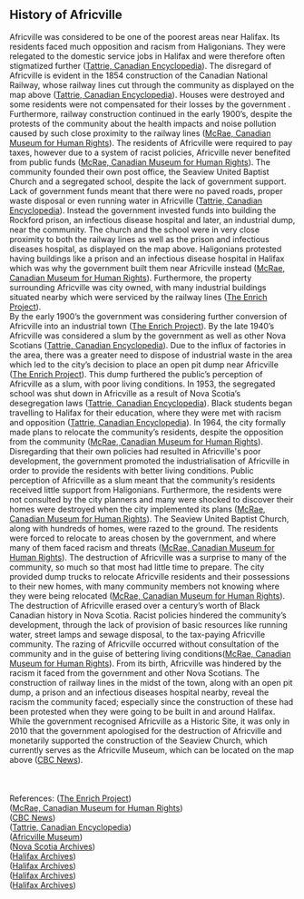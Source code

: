 <section id="test">

# History of Africville

<!-- The rest of your essay should go under the map. You may want to paste in the markdown refresher from [the main repository README](../README.md), and/or bookmark [the markdown-it demo](https://markdown-it.github.io/) where you can practice most markdown features yourself.  -->

<p id="maintext">


Africville was considered to be one of the poorest areas near Halifax. Its residents faced much opposition and racism from Haligonians. They were relegated to the domestic service jobs in Halifax and were therefore often stigmatized further ([Tattrie, Canadian Encyclopedia](https://www.thecanadianencyclopedia.ca/en/article/africville)). The disregard of Africville is evident in the 1854 construction of the Canadian National Railway, whose railway lines cut through the community as displayed on the map above ([Tattrie, Canadian Encyclopedia](https://www.thecanadianencyclopedia.ca/en/article/africville)). Houses were destroyed and some residents were not compensated for their losses by the government . Furthermore, railway construction continued in the early 1900’s, despite the protests of the community about the health impacts and noise pollution caused by such close proximity to the railway lines ([McRae, Canadian Museum for Human Rights](https://humanrights.ca/story/the-story-of-africville)). The residents of Africville were required to pay taxes, however due to a system of racist policies, Africville never benefited from public funds ([McRae, Canadian Museum for Human Rights](https://humanrights.ca/story/the-story-of-africville)). The community founded their own post office, the Seaview United Baptist Church and a segregated school, despite the lack of government support. Lack of government funds meant that there were no paved roads, proper waste disposal or even running water in Africville ([Tattrie, Canadian Encyclopedia](https://www.thecanadianencyclopedia.ca/en/article/africville)). Instead the government invested funds into building the Rockford prison, an infectious disease hospital and later, an industrial dump, near the community. The church and the school were in very close proximity to both the railway lines as well as the prison and infectious diseases hospital, as displayed on the map above. Haligonians protested having buildings like a prison and an infectious disease hospital in Halifax which was why the government built them near Africville instead ([McRae, Canadian Museum for Human Rights](https://humanrights.ca/story/the-story-of-africville)). Furthermore, the property surrounding Africville was city owned, with many industrial buildings situated nearby which were serviced by the railway lines ([The Enrich Project](https://www.arcgis.com/apps/MapSeries/index.html?appid=8821561a4f2c44689bc02b172241883c)).<br/> 
By the early 1900’s the government was considering further conversion of Africville into an industrial town ([The Enrich Project](https://www.arcgis.com/apps/MapSeries/index.html?appid=8821561a4f2c44689bc02b172241883c)).
By the late 1940’s Africville was considered a slum by the government as well as other Nova Scotians ([Tattrie, Canadian Encyclopedia](https://www.thecanadianencyclopedia.ca/en/article/africville)). Due to the influx of factories in the area, there was a greater need to dispose of industrial waste in the area which led to the city’s decision to place an open pit dump near Africville ([The Enrich Project](https://www.arcgis.com/apps/MapSeries/index.html?appid=8821561a4f2c44689bc02b172241883c)). This dump furthered the public’s perception of Africville as a slum, with poor living conditions. In 1953, the segregated school was shut down in Africville as a result of Nova Scotia’s desegregation laws ([Tattrie, Canadian Encyclopedia](https://www.thecanadianencyclopedia.ca/en/article/africville)). Black students began travelling to Halifax for their education, where they were met with racism and opposition ([Tattrie, Canadian Encyclopedia](https://www.thecanadianencyclopedia.ca/en/article/africville)). In 1964, the city formally made plans to relocate the community’s residents, despite the opposition from the community ([McRae, Canadian Museum for Human Rights](https://humanrights.ca/story/the-story-of-africville)). Disregarding that their own policies had resulted in Africville's poor development, the government promoted the industrialisation of Africville in order to provide the residents with better living conditions. Public perception of Africville as a slum meant that the community’s residents received little support from Haligonians. Furthermore, the residents were not consulted by the city planners and many were shocked to discover their homes were destroyed when the city implemented its plans ([McRae, Canadian Museum for Human Rights](https://humanrights.ca/story/the-story-of-africville)). The Seaview United Baptist Church, along with hundreds of homes, were razed to the ground. The residents were forced to relocate to areas chosen by the government, and where many of them faced racism and threats ([McRae, Canadian Museum for Human Rights](https://humanrights.ca/story/the-story-of-africville)). The destruction of Africville was a surprise to many of the community, so much so that most had little time to prepare. The city provided dump trucks to relocate Africville residents and their possessions to their new homes, with many community members not knowing where they were being relocated ([McRae, Canadian Museum for Human Rights](https://humanrights.ca/story/the-story-of-africville)). <br/> 
The destruction of Africville erased over a century’s worth of Black Canadian history in Nova Scotia. Racist policies hindered the community’s development, through the lack of provision of basic resources like running water, street lamps and sewage disposal, to the tax-paying Africville community. The razing of Africville occurred without consultation of the community and in the guise of bettering living conditions([McRae, Canadian Museum for Human Rights](https://humanrights.ca/story/the-story-of-africville)). From its birth, Africville was hindered by the racism it faced from the government and other Nova Scotians. The construction of railway lines in the midst of the town, along with an open pit dump, a prison and an infectious diseases hospital nearby, reveal the racism the community faced; especially since the construction of these had been protested when they were going to be built in and around Halifax. While the government recognised Africville as a Historic Site, it was only in 2010 that the government apologised for the destruction of Africville and monetarily supported the construction of the Seaview Church, which currently serves as the Africville Museum, which can be located on the map above ([CBC News](https://www.cbc.ca/news/canada/nova-scotia/halifax-apologizes-for-razing-africville-1.894944)).<br/> 
<br/> 
<br/> 
</br>
References: 
([The Enrich Project](https://www.arcgis.com/apps/MapSeries/index.html?appid=8821561a4f2c44689bc02b172241883c))</br>
([McRae, Canadian Museum for Human Rights](https://humanrights.ca/story/the-story-of-africville))</br>
([CBC News](https://www.cbc.ca/news/canada/nova-scotia/halifax-apologizes-for-razing-africville-1.894944))</br>
([Tattrie, Canadian Encyclopedia](https://www.thecanadianencyclopedia.ca/en/article/africville))</br>
([Africville Museum](https://africvillemuseum.org/education-resources/resource-links/))</br>
([Nova Scotia Archives](https://novascotia.ca/archives/explosion/results.asp?Search=&SearchList1=all))</br>
([Halifax Archives](https://www.halifax.ca/sites/default/files/documents/about-the-city/archives/HH-5-7597b_0.pdf))</br>
([Halifax Archives](https://www.halifax.ca/sites/default/files/documents/about-the-city/archives/DD-4-8154Combined_MobileOptimization_0.pdf))</br>
([Halifax Archives](https://www.halifax.ca/sites/default/files/documents/about-the-city/archives/AboutTheCity_MunicipalArchives_SearchToolsAfricvilleResources_PDF4.pdf))</br>
([Halifax Archives](https://www.halifax.ca/sites/default/files/documents/about-the-city/archives/102-4A.5.3.pdf))</br>

</p>

</section>